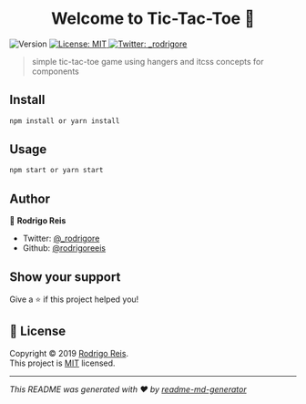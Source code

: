 <h1 align="center">Welcome to Tic-Tac-Toe 👋</h1>
<p>
  <img alt="Version" src="https://img.shields.io/badge/version-0.1.0-blue.svg?cacheSeconds=2592000" />
  <a href="MIT" target="_blank">
    <img alt="License: MIT" src="https://img.shields.io/badge/License-MIT-yellow.svg" />
  </a>
  <a href="https://twitter.com/_rodrigore" target="_blank">
    <img alt="Twitter: _rodrigore" src="https://img.shields.io/twitter/follow/_rodrigore.svg?style=social" />
  </a>
</p>

> simple tic-tac-toe game using hangers and itcss concepts for components

## Install

```sh
npm install or yarn install
```

## Usage

```sh
npm start or yarn start
```

## Author

👤 **Rodrigo Reis**

* Twitter: [@_rodrigore](https://twitter.com/_rodrigore)
* Github: [@rodrigoreeis](https://github.com/rodrigoreeis)

## Show your support

Give a ⭐️ if this project helped you!

## 📝 License

Copyright © 2019 [Rodrigo Reis](https://github.com/rodrigoreeis).<br />
This project is [MIT](MIT) licensed.

***
_This README was generated with ❤️ by [readme-md-generator](https://github.com/kefranabg/readme-md-generator)_